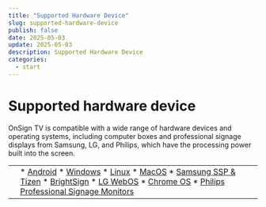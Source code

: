 ```yaml
---
title: "Supported Hardware Device"
slug: supported-hardware-device
publish: false
date: 2025-05-03
update: 2025-05-03
description: Supported Hardware Device
categories:
  - start
---
```


Supported hardware device
=========================

OnSign TV is compatible with a wide range of hardware devices and operating systems, including computer boxes and professional signage displays from Samsung, LG, and Philips, which have the processing power built into the screen.

|  |  |
| --- | --- |
|  | * [Android](https://onsign.tv/android-overview/) * [Windows](https://onsign.tv/windows-overview/) * [Linux](https://onsign.tv/linux-overview/) * [MacOS](https://onsign.tv/mac-overview/) * [Samsung SSP & Tizen](https://onsign.tv/samsung-overview/) * [BrightSign](https://onsign.tv/brightsign-overview/) * [LG WebOS](https://onsign.tv/lg-overview/) * [Chrome OS](https://onsign.tv/chrome-overview/) * [Philips Professional Signage Monitors](https://onsign.tv/philips-overview/) |
